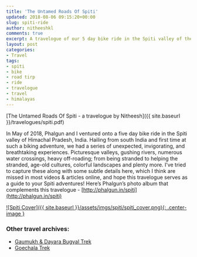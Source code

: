 ```yaml
---
title: 'The Untamed Roads Of Spiti'
updated: 2018-08-06 09:15:20+00:00
slug: spiti-ride
author: nitheeshkl
comments: true
excerpt: A travelogue of our 5 day bike ride in the Spiti valley of the high Himalayas.
layout: post
categories:
- Travel
tags:
- spiti
- bike
- road tirp
- ride
- travelogue
- travel
- himalayas
---
```


[The Untamed Roads Of Spiti - a travelogue by Nitheesh]({{ site.baseurl }}/travelogues/spiti.pdf)

In May of 2018, Phalgun and I ventured onto a five day bike ride in the Spiti valley of Himachal Pradesh, India.
Hailing from south India and first time at such a biking adventure, we had a series of unexpected, invigorating, and
breathtaking experiences. Picturesque valleys, gushing rivers, numerous water crossings, heavy off-roading;
from being stranded to helping the stranded, age-old cultures, colorful landscapes and plenty more. I’ve tried to capture
these along with some subtle details here, which I think are missed in most videos & articles online, and hope this
travelogue serves as a guide to your Spiti adventures! Here’s Phalgun’s photo album that complements this
travelogue - [http://phalgun.in/spiti](http://phalgun.in/spiti)

<a href="{{ site.baseurl }}/travelogues/spiti.pdf">
![Spiti Cover]({{ site.baseurl }}/assets/imgs/spiti/spiti_cover.png){: .center-image }
</a>

### Other travel archives:

- [Gaumukh & Dayara Bugyal Trek](gaumukh-trek)
- [Goechala Trek](goechala)
